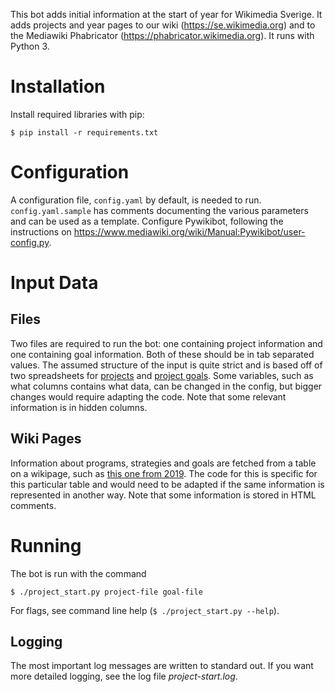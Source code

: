 This bot adds initial information at the start of year for Wikimedia Sverige. It adds projects and year pages to our wiki (https://se.wikimedia.org) and to the Mediawiki Phabricator (https://phabricator.wikimedia.org). It runs with Python 3.

# Installation
Install required libraries with pip:

`$ pip install -r requirements.txt`

# Configuration
A configuration file, `config.yaml` by default, is needed to run. `config.yaml.sample` has comments documenting the various parameters and can be used as a template. Configure Pywikibot, following the instructions on https://www.mediawiki.org/wiki/Manual:Pywikibot/user-config.py.

# Input Data
## Files
Two files are required to run the bot: one containing project information and one containing goal information. Both of these should be in tab separated values. The assumed structure of the input is quite strict and is based off of two spreadsheets for [projects](https://docs.google.com/spreadsheets/d/1iuhi661upWWRVCUhdLW6GZnnP8_B5v5Y6sdNEFlq2UU/edit?usp=sharing) and [project goals](https://docs.google.com/spreadsheets/d/1j7u3623U2gtmXYVUJBuHKdXg_GJWBhHbT5ayxOeN3RY/edit?usp=sharing). Some variables, such as what columns contains what data, can be changed in the config, but bigger changes would require adapting the code. Note that some relevant information is in hidden columns.

## Wiki Pages
Information about programs, strategies and goals are fetched from a table on a wikipage, such as [this one from 2019](https://se.wikimedia.org/w/index.php?title=Verksamhetsplan_2019/Tabell_%C3%B6ver_program,_strategi_och_m%C3%A5l&oldid=75471). The code for this is specific for this particular table and would need to be adapted if the same information is represented in another way. Note that some information is stored in HTML comments.

# Running
The bot is run with the command

    $ ./project_start.py project-file goal-file

For flags, see command line help (`$ ./project_start.py --help`).

## Logging
The most important log messages are written to standard out. If you want more detailed logging, see the log file *project-start.log*.
